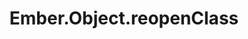 ---
title: Ember.Object.reopenClass
template: topic.jade
tags: [ reopen, reopenClass ]
description: add methods and properties to a class
links:
    Resources:
       Answer to Ember.js how does reopenClass work? on Stackoverflow : "http://stackoverflow.com/a/10270687/172894"
       Reopening classes and instances in Ember.js Guides: "http://emberjs.com/guides/object-model/reopening-classes-and-instances/"
arguments:
    "{}":
        required: true
        description: object of properties and methods to merge into this class
---
